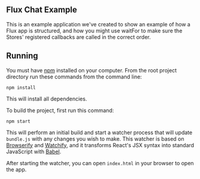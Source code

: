 ## Flux Chat Example

This is an example application we've created to show an example of how a Flux
app is structured, and how you might use waitFor to make sure the Stores'
registered callbacks are called in the correct order.

## Running

You must have [npm](https://www.npmjs.org/) installed on your computer.
From the root project directory run these commands from the command line:

    npm install

This will install all dependencies.

To build the project, first run this command:

    npm start

This will perform an initial build and start a watcher process that will
update `bundle.js` with any changes you wish to make. This watcher is
based on [Browserify](http://browserify.org/) and
[Watchify](https://github.com/substack/watchify), and it transforms
React's JSX syntax into standard JavaScript with
[Babel](https://github.com/babel/babel).

After starting the watcher, you can open `index.html` in your browser to
open the app.
